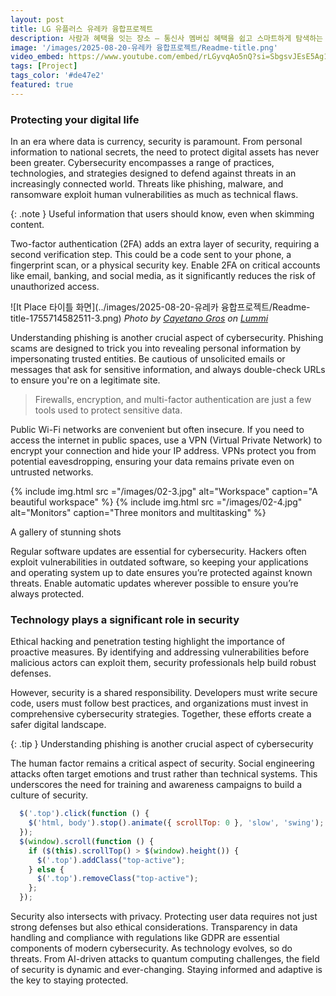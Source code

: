 ```yaml
---
layout: post
title: LG 유플러스 유레카 융합프로젝트
description: 사람과 혜택을 잇는 장소 – 통신사 멤버십 혜택을 쉽고 스마트하게 탐색하는 지도 기반 플랫폼
image: '/images/2025-08-20-유레카 융합프로젝트/Readme-title.png'
video_embed: https://www.youtube.com/embed/rLGyvqAo5nQ?si=SbgsvJEsE5Ag1mLL
tags: [Project]
tags_color: '#de47e2'
featured: true
---
```


### Protecting your digital life

In an era where data is currency, security is paramount. From personal information to national secrets, the need to protect digital assets has never been greater. Cybersecurity encompasses a range of practices, technologies, and strategies designed to defend against threats in an increasingly connected world. Threats like phishing, malware, and ransomware exploit human vulnerabilities as much as technical flaws.

{: .note }
Useful information that users should know, even when skimming content.

Two-factor authentication (2FA) adds an extra layer of security, requiring a second verification step. This could be a code sent to your phone, a fingerprint scan, or a physical security key. Enable 2FA on critical accounts like email, banking, and social media, as it significantly reduces the risk of unauthorized access.

![It Place 타이틀 화면](../images/2025-08-20-유레카 융합프로젝트/Readme-title-1755714582511-3.png)
*Photo by [Cayetano Gros](https://www.lummi.ai/creator/cayetanogros) on [Lummi](https://www.lummi.ai/)*

Understanding phishing is another crucial aspect of cybersecurity. Phishing scams are designed to trick you into revealing personal information by impersonating trusted entities. Be cautious of unsolicited emails or messages that ask for sensitive information, and always double-check URLs to ensure you're on a legitimate site.

> Firewalls, encryption, and multi-factor authentication are just a few tools used to protect sensitive data.

Public Wi-Fi networks are convenient but often insecure. If you need to access the internet in public spaces, use a VPN (Virtual Private Network) to encrypt your connection and hide your IP address. VPNs protect you from potential eavesdropping, ensuring your data remains private even on untrusted networks.

<div class="gallery-box">
  <div class="gallery gallery-columns-2">
    {% include img.html src ="/images/02-3.jpg" alt="Workspace" caption="A beautiful workspace" %}
    {% include img.html src ="/images/02-4.jpg" alt="Monitors" caption="Three monitors and multitasking" %}
  </div>
  <p>A gallery of stunning shots</p>
</div>

Regular software updates are essential for cybersecurity. Hackers often exploit vulnerabilities in outdated software, so keeping your applications and operating system up to date ensures you’re protected against known threats. Enable automatic updates wherever possible to ensure you’re always protected.

### Technology plays a significant role in security

Ethical hacking and penetration testing highlight the importance of proactive measures. By identifying and addressing vulnerabilities before malicious actors can exploit them, security professionals help build robust defenses.

However, security is a shared responsibility. Developers must write secure code, users must follow best practices, and organizations must invest in comprehensive cybersecurity strategies. Together, these efforts create a safer digital landscape.

{: .tip }
Understanding phishing is another crucial aspect of cybersecurity

The human factor remains a critical aspect of security. Social engineering attacks often target emotions and trust rather than technical systems. This underscores the need for training and awareness campaigns to build a culture of security.

```js
  $('.top').click(function () {
    $('html, body').stop().animate({ scrollTop: 0 }, 'slow', 'swing');
  });
  $(window).scroll(function () {
    if ($(this).scrollTop() > $(window).height()) {
      $('.top').addClass("top-active");
    } else {
      $('.top').removeClass("top-active");
    };
  });
```

Security also intersects with privacy. Protecting user data requires not just strong defenses but also ethical considerations. Transparency in data handling and compliance with regulations like GDPR are essential components of modern cybersecurity. As technology evolves, so do threats. From AI-driven attacks to quantum computing challenges, the field of security is dynamic and ever-changing. Staying informed and adaptive is the key to staying protected.